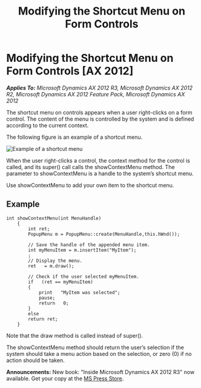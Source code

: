 ﻿---
title: Modifying the Shortcut Menu on Form Controls
TOCTitle: Modifying the Shortcut Menu on Form Controls
ms:assetid: 786ade59-01a7-46f8-81a3-0a556bba3340
ms:mtpsurl: https://msdn.microsoft.com/en-us/library/Aa674954(v=AX.60)
ms:contentKeyID: 35246012
ms.date: 05/18/2015
mtps_version: v=AX.60
---

# Modifying the Shortcut Menu on Form Controls [AX 2012]


_**Applies To:** Microsoft Dynamics AX 2012 R3, Microsoft Dynamics AX 2012 R2, Microsoft Dynamics AX 2012 Feature Pack, Microsoft Dynamics AX 2012_

The shortcut menu on controls appears when a user right-clicks on a form control. The content of the menu is controlled by the system and is defined according to the current context.

The following figure is an example of a shortcut menu.

![Example of a shortcut menu](images/Aa674954.Axdvgus00000134(en-us,AX.60).gif "Example of a shortcut menu")

When the user right-clicks a control, the context method for the control is called, and its super() call calls the showContextMenu method. The parameter to showContextMenu is a handle to the system’s shortcut menu.

Use showContextMenu to add your own item to the shortcut menu.

## Example

```X++
int showContextMenu(int MenuHandle)
    {
        int ret;
        PopupMenu m = PopupMenu::create(MenuHandle,this.hWnd());
     
        // Save the handle of the appended menu item.
        int myMenuItem = m.insertItem("MyItem");
        ;   
        // Display the menu.
        ret   = m.draw(); 
     
        // Check if the user selected myMenuItem.
        if   (ret == myMenuItem) 
        {
            print   "MyItem was selected";
            pause;
            return   0;
        }
        else
        return ret;
    }
```

Note that the draw method is called instead of super().

The showContextMenu method should return the user’s selection if the system should take a menu action based on the selection, or zero (0) if no action should be taken.

  
**Announcements:** New book: "Inside Microsoft Dynamics AX 2012 R3" now available. Get your copy at the [MS Press Store](https://www.microsoftpressstore.com/store/inside-microsoft-dynamics-ax-2012-r3-9780735685109).

